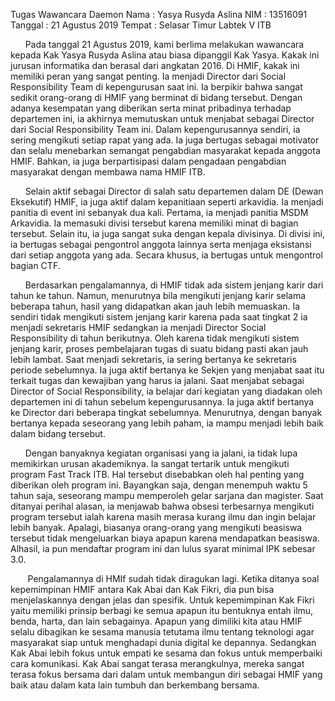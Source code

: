 Tugas Wawancara Daemon
Nama    : Yasya Rusyda Aslina
NIM     : 13516091
Tanggal : 21 Agustus 2019
Tempat  : Selasar Timur Labtek V ITB


&nbsp;&nbsp;&nbsp;&nbsp;&nbsp;&nbsp;Pada tanggal 21 Agustus 2019, kami berlima melakukan wawancara kepada Kak Yasya Rusyda Aslina atau biasa dipanggil Kak Yasya. Kakak ini jurusan informatika dan berasal dari angkatan 2016. Di HMIF, kakak ini memiliki peran yang sangat penting. Ia menjadi Director dari Social Responsibility Team di kepengurusan saat ini. Ia berpikir bahwa sangat sedikit orang-orang di HMIF yang berminat di bidang tersebut. Dengan adanya kesempatan yang diberikan serta minat pribadinya terhadap departemen ini, ia akhirnya memutuskan untuk menjabat sebagai Director dari Social Responsibility Team ini. Dalam kepengurusannya sendiri, ia sering mengikuti setiap rapat yang ada. Ia juga bertugas sebagai motivator dan selalu menebarkan semangat pengabdian masyarakat kepada anggota HMIF. Bahkan, ia juga berpartisipasi dalam pengadaan pengabdian masyarakat dengan membawa nama HMIF ITB.

&nbsp;&nbsp;&nbsp;&nbsp;&nbsp;&nbsp;Selain aktif sebagai Director di salah satu departemen dalam DE (Dewan Eksekutif) HMIF, ia juga aktif dalam kepanitiaan seperti arkavidia. Ia menjadi panitia di event ini sebanyak dua kali. Pertama, ia menjadi panitia MSDM Arkavidia. Ia memasuki divisi tersebut karena memiliki minat di bagian tersebut. Selain itu, ia juga sangat suka dengan kepala divisinya. Di divisi ini, ia bertugas sebagai pengontrol anggota lainnya serta menjaga eksistansi dari setiap anggota yang ada. Secara khusus, ia bertugas untuk mengontrol bagian CTF.

&nbsp;&nbsp;&nbsp;&nbsp;&nbsp;&nbsp;Berdasarkan pengalamannya, di HMIF tidak ada sistem jenjang karir dari tahun ke tahun. Namun, menurutnya bila mengikuti jenjang karir selama beberapa tahun, hasil yang didapatkan akan jauh lebih memuaskan. Ia sendiri tidak mengikuti sistem jenjang karir karena pada saat tingkat 2 ia menjadi sekretaris HMIF sedangkan ia menjadi Director Social Responsibility di tahun berikutnya. Oleh karena tidak mengikuti sistem jenjang karir, proses pembelajaran tugas di suatu bidang pasti akan jauh lebih lambat. Saat menjadi sekretaris, ia sering bertanya ke sekretaris periode sebelumnya. Ia juga aktif bertanya ke Sekjen yang menjabat saat itu terkait tugas dan kewajiban yang harus ia jalani. Saat menjabat sebagai Director of Social Responsibility, ia belajar dari kegiatan yang diadakan oleh departemen ini di tahun sebelum kepengurusannya. Ia juga aktif bertanya ke Director dari beberapa tingkat sebelumnya. Menurutnya, dengan banyak bertanya kepada seseorang yang lebih paham, ia mampu menjadi lebih baik dalam bidang tersebut.

&nbsp;&nbsp;&nbsp;&nbsp;&nbsp;&nbsp;Dengan banyaknya kegiatan organisasi yang ia jalani, ia tidak lupa memikirkan urusan akademiknya. Ia sangat tertarik untuk mengikuti program Fast Track ITB. Hal tersebut disebabkan oleh hal penting yang diberikan oleh program ini. Bayangkan saja, dengan menempuh waktu 5 tahun saja, seseorang mampu memperoleh gelar sarjana dan magister. Saat ditanyai perihal alasan, ia menjawab bahwa obsesi terbesarnya mengikuti program tersebut ialah karena masih merasa kurang ilmu dan ingin belajar lebih banyak. Apalagi, biasanya orang-orang yang mengikuti beasiswa tersebut tidak mengeluarkan biaya apapun karena mendapatkan beasiswa. Alhasil, ia pun mendaftar program ini dan lulus syarat minimal IPK sebesar 3.0.

&nbsp;&nbsp;&nbsp;&nbsp;&nbsp;&nbsp; Pengalamannya di HMIf sudah tidak diragukan lagi. Ketika ditanya soal kepemimpinan HMIF antara Kak Abai dan Kak Fikri, dia pun bisa menjelaskannya dengan jelas dan spesifik. Untuk kepemimpinan Kak Fikri yaitu memiliki prinsip berbagi ke semua apapun itu bentuknya entah ilmu, benda, harta, dan lain sebagainya. Apapun yang dimiliki kita atau HMIF selalu dibagikan ke sesama manusia tetutama ilmu tentang teknologi agar masyarakat siap untuk menghadapi dunia digital ke depannya. Sedangkan Kak Abai lebih fokus untuk empati ke sesama dan fokus untuk memperbaiki cara komunikasi. Kak Abai sangat terasa merangkulnya, mereka sangat terasa fokus bersama dari dalam untuk membangun diri sebagai HMIF yang baik atau dalam kata lain tumbuh dan berkembang bersama.